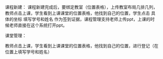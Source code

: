 课程新建：
课程新建完成后，要绑定教室（位置表格），上传教室布局几排几列，教师点击上课，学生看到上课课堂的位置表格，他找到自己的位置，学生点击 具体的坐标 填写学号和姓名 作为签到证据，课程管理支持老师上传ppt，上课的时候老师直接在这个系统打开ppt。



课堂管理：

教师点击上课，学生看到上课课堂的位置表格，他找到自己的位置，进行登记（在位置上填写学号和姓名）





